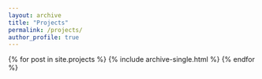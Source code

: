 ```yaml
---
layout: archive
title: "Projects"
permalink: /projects/
author_profile: true
---
```


{% for post in site.projects %}
    {% include archive-single.html %}
{% endfor %}
